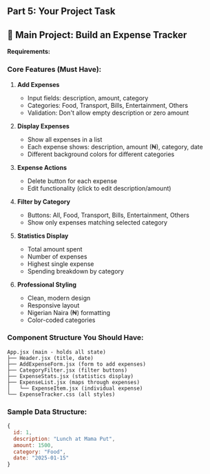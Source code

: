 ## **Part 5: Your Project Task**

## 🎯 Main Project: Build an Expense Tracker

**Requirements:**

### **Core Features (Must Have):**
1. **Add Expenses**
   - Input fields: description, amount, category
   - Categories: Food, Transport, Bills, Entertainment, Others
   - Validation: Don't allow empty description or zero amount

2. **Display Expenses**
   - Show all expenses in a list
   - Each expense shows: description, amount (₦), category, date
   - Different background colors for different categories

3. **Expense Actions**
   - Delete button for each expense
   - Edit functionality (click to edit description/amount)

4. **Filter by Category**
   - Buttons: All, Food, Transport, Bills, Entertainment, Others
   - Show only expenses matching selected category

5. **Statistics Display**
   - Total amount spent
   - Number of expenses
   - Highest single expense
   - Spending breakdown by category

6. **Professional Styling**
   - Clean, modern design
   - Responsive layout
   - Nigerian Naira (₦) formatting
   - Color-coded categories

### **Component Structure You Should Have:**

```
App.jsx (main - holds all state)
├── Header.jsx (title, date)
├── AddExpenseForm.jsx (form to add expenses)
├── CategoryFilter.jsx (filter buttons)
├── ExpenseStats.jsx (statistics display)
├── ExpenseList.jsx (maps through expenses)
│   └── ExpenseItem.jsx (individual expense)
└── ExpenseTracker.css (all styles)
```

### **Sample Data Structure:**
```javascript
{
  id: 1,
  description: "Lunch at Mama Put",
  amount: 1500,
  category: "Food",
  date: "2025-01-15"
}
```
